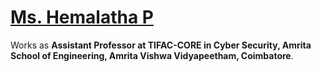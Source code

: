 # [Ms. Hemalatha P](https://hemasanjay.github.io/)

Works as **Assistant Professor at TIFAC-CORE in Cyber Security, Amrita School of Engineering, Amrita Vishwa Vidyapeetham, Coimbatore**.

